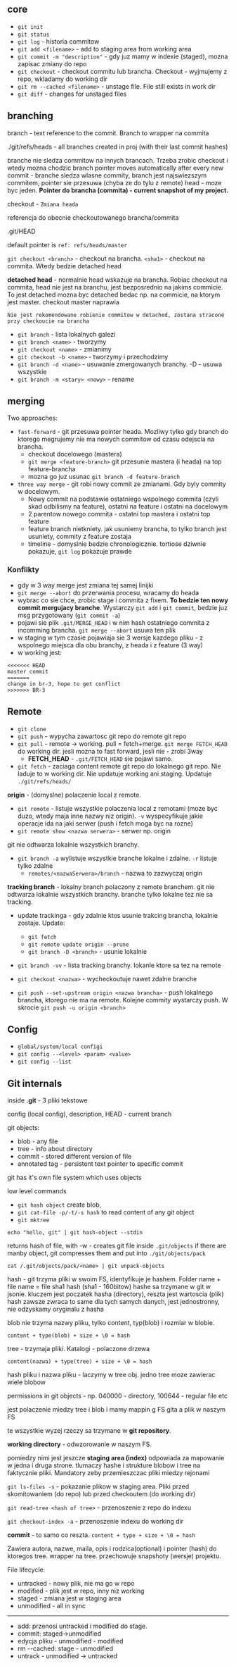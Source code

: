 ## core
* `git init`
* `git status`
* `git log` - historia commitow
* `git add <filename>` - add to staging area from working area
* `git commit -m "description"`  - gdy juz mamy w indexie (staged), mozna zapisac zmiany do repo
* `git checkout` - checkout commitu lub brancha. Checkout - wyjmujemy z repo, wkladamy do working dir
* `git rm --cached <filename>` - unstage file. File still exists in work dir
* `git diff` - changes for unstaged files

## branching
branch - text reference to the commit. Branch to wrapper na commita

./git/refs/heads - all branches created in proj (with their last commit hashes)

branche nie sledza commitow na innych brancach. Trzeba zrobic checkout i wtedy mozna chodzic
branch pointer moves automatically after every new commit - branche sledza wlasne commity, branch jest najswiezszym commitem, pointer sie przesuwa (chyba ze do tylu z remote)
head - moze byc jeden. **Pointer do brancha (commita) - current snapshot of my project.**

checkout - `Zmiana heada`

referencja do obecnie checkoutowanego brancha/commita

.git/HEAD

default pointer is `ref: refs/heads/master`

`git checkout <branch>` - checkout na brancha. 
`<sha1>` - checkout na commita. Wtedy bedzie detached head

**detached head** - normalnie head wskazuje na brancha. Robiac checkout na commita, 
head nie jest na branchu, jest bezposrednio na jakims commicie. To jest detached
mozna byc detached bedac np. na commicie, na ktorym jest master. checkout master naprawia

`Nie jest rekomendowane robienie commitow w detached, zostana stracone przy checkoucie na brancha`

* `git branch` - lista lokalnych galezi
* `git branch <name>` - tworzymy 
* `git checkout <name>` - zmianimy
* `git checkout -b <name>` - tworzymy i przechodzimy
* `git branch -d <name>` - usuwanie zmergowanych branchy. -D - usuwa wszystkie
* `git branch -m <stary> <nowy>` - rename

## merging
Two approaches: 
* `fast-forward` - git przesuwa pointer heada. Mozliwy tylko gdy branch do ktorego megrujemy nie ma nowych commitow od czasu odejscia na brancha.
    * checkout docelowego (mastera) 
    * `git merge <feature-branch>` git przesunie mastera (i heada) na top feature-brancha 
    * mozna go juz usunac `git branch -d feature-branch`
* `three way merge` - git robi nowy commit ze zmianami. Gdy byly commity w docelowym. 
    * Nowy commit na podstawie ostatniego wspolnego commita (czyli skad odbilismy na feature), ostatni na feature i ostatni na docelowym 
    * 2 parentow nowego commita - ostatni top mastera i ostatni top feature
    * feature branch nietkniety. jak usuniemy brancha, to tylko branch jest usuniety, commity z feature zostaja
    * timeline - domyslnie bedzie chronologicznie. tortiose dziwnie pokazuje, `git log` pokazuje prawde

### Konflikty
* gdy w 3 way merge jest zmiana tej samej linijki
* `git merge --abort` do przerwania procesu, wracamy do heada
* wybrac co sie chce, zrobic stage i commita z fixem. **To bedzie ten nowy commit mergujacy branche**. Wystarczy `git add` i `git commit`, bedzie juz msg przygotowany (`git commit -a`)
* pojawi sie plik `.git/MERGE_HEAD` i w nim hash ostatniego commita z incomming brancha. `git merge --abort` usuwa ten plik
* w staging w tym czasie pojawiaja sie 3 wersje kazdego pliku - z wspolnego miejsca dla obu branchy, z heada i z feature (3 way)
* w working jest:
```
<<<<<<< HEAD
master commit
=======
change in br-3, hope to get conflict
>>>>>>> BR-3
```
## Remote
* `git clone`
* `git push` - wypycha zawartosc git repo do remote git repo
* `git pull` - remote -> working. pull = fetch+merge. `git merge FETCH_HEAD`  do working dir. jesli mozna to fast forward, jesli nie - zrobi 3way
    * **FETCH_HEAD** - `.git/FETCH_HEAD` sie pojawi samo.
* `git fetch` - zaciaga content remote git repo do lokalnego git repo. Nie laduje to w working dir. Nie updatuje working ani staging. Updatuje `./git/refs/heads/`

 **origin** - (domyslne) polaczenie local z remote.
 * `git remote` - listuje wszystkie polaczenia local z remotami (moze byc duzo, wtedy maja inne nazwy niz origin). `-v` wyspecyfikuje jakie operacje ida na jaki serwer (push i fetch moga byc na rozne)
 * `git remote show <nazwa serwera>` - serwer np. origin

 git nie odtwarza lokalnie wszystkich branchy.
 * `git branch -a` wylistuje wszystkie branche lokalne i zdalne. `-r` listuje tylko zdalne
    * `remotes/<nazwaSerwera>/branch` - nazwa to zazwyczaj origin

**tracking branch** - lokalny branch polaczony z remote branchem. git nie odtwarza lokalnie wszystkich branchy. branche tylko lokalne tez nie sa tracking.

* update trackinga - gdy zdalnie ktos usunie trakcing brancha, lokalnie zostaje. Update:
    * `git fetch`
    * `git remote update origin --prune`
    * `git branch -D <branch>` - usunie lokalnie

* `git branch -vv` - lista tracking branchy. lokanle ktore sa tez na remote
* `git checkout <nazwa>` - wycheckoutuje nawet zdalne branche
* `git push --set-upstream origin <nazwa brancha>` - push lokalnego brancha, ktorego nie ma na remote. Kolejne commity wystarczy push. W skrocie
`git push -u origin <branch>`


## Config
* `global/system/local configi`
* `git config --<level> <param> <value>`
* `git config --list`

## Git internals
inside **.git** - 3 pliki tekstowe 

config (local config), description, HEAD - current branch

git objects:
* blob - any file
* tree - info about directory
* commit - stored different version of file
* annotated tag - persistent text pointer to specific commit

git has it's own file system which uses objects

low level commands 

* `git hash object` create blob, 
* `git cat-file -p/-t/-s hash` to read content of any git object
* `git mktree`

`echo "hello, git" | git hash-object --stdin`

returns hash of file, with -w - creates git file inside `.git/objects`
if there are manby object, git compresses them and put into `./git/objects/pack`

`cat /.git/objects/pack/<name> | git unpack-objects`

hash - git trzyma pliki w swoim FS, identyfikuje je hashem. Folder name + file name = file sha1 hash (sha1 - 160bitow)
hashe sa trzymane w git w jsonie. kluczem jest poczatek hasha (directory), reszta jest wartoscia (plik)
hash zawsze zwraca to same dla tych samych danych, jest jednostronny,
nie odzyskamy oryginalu z hasha

blob nie trzyma nazwy pliku, tylko content, typ(blob) i rozmiar w blobie.

`content + type(blob) + size + \0 = hash`

tree - trzymaja pliki. Katalogi - polaczone drzewa

`content(nazwa) + type(tree) + size + \0 = hash`

hash pliku i nazwa pliku - laczymy w tree obj.
jedno tree moze zawierac wiele blobow

permissions in git objects - np. 040000 - directory, 100644 - regular file etc

jest polaczenie miedzy tree i blob i mamy mappin g FS gita a plik w naszym FS

te wszystkie wyzej rzeczy sa trzymane w **git repository**.

**working directory** - odwzorowanie w naszym FS.

pomiedzy nimi jest jeszcze **staging area (index)** odpowiada
za mapowanie w jedna i druga strone. tlumaczy hashe i strukture blobow i tree na faktycznie pliki.
Mandatory zeby przemieszczac pliki miedzy rejonami

`git ls-files -s` - pokazanie plikow w staging area.
Pliki przed skomitowaniem (do repo) lub przed checkoutem (do working dir)

`git read-tree <hash of tree>` - przenoszenie z repo do indexu

`git checkout-index -a` - przenoszenie indexu do working dir

**commit** - to samo co reszta. 
`content + type + size + \0 = hash`

Zawiera autora, nazwe, maila, opis i rodzica(optional)
i pointer (hash) do ktoregos tree. wrapper na tree.
przechowuje snapshoty (wersje) projektu.

File lifecycle:
* untracked - nowy plik, nie ma go w repo
* modified - plik jest w repo, inny niz working
* staged - zmiana jest w staging area
* unmodified - all in sync

------
* add: przenosi untracked i modified do stage.
* commit: staged->unmodified
* edycja pliku - unmodified - modified
* rm --cached: stage - unmodified
* untrack - unmodified -> untracked